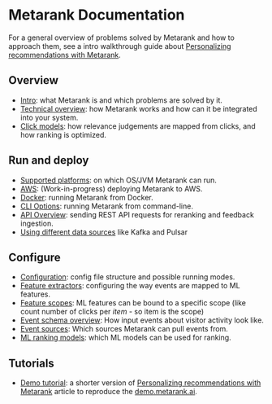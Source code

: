# Metarank Documentation

For a general overview of problems solved by Metarank and how to approach them, see a intro walkthrough guide 
about [Personalizing recommendations with Metarank](https://medium.com/metarank/personalizing-recommendations-with-metarank-f2644112536b). 

## Overview

* [Intro](01_intro.md): what Metarank is and which problems are solved by it.
* [Technical overview](02_tech_overview.md): how Metarank works and how can it be integrated into your system.
* [Click models](click-models.md): how relevance judgements are mapped from clicks, and how ranking is optimized.

## Run and deploy

* [Supported platforms](supported-platforms.md): on which OS/JVM Metarank can run.
* [AWS](deploy/aws-s3.md): (Work-in-progress) deploying Metarank to AWS.
* [Docker](deploy/docker.md): running Metarank from Docker.
* [CLI Options](deploy/cli-options.md): running Metarank from command-line.
* [API Overview](api_schema.md): sending REST API requests for reranking and feedback ingestion.
* [Using different data sources](data-sources.md) like Kafka and Pulsar 

## Configure

* [Configuration](03_configuration.md): config file structure and possible running modes.
* [Feature extractors](feature_extractors.md): configuring the way events are mapped to ML features.
* [Feature scopes](scopes.md): ML features can be bound to a specific scope (like count number of clicks per *item* - so item is the scope) 
* [Event schema overview](event_schema.md): How input events about visitor activity look like.
* [Event sources](data-sources.md): Which sources Metarank can pull events from.
* [ML ranking models](supported-ranking-models.md): which ML models can be used for ranking.

## Tutorials

* [Demo tutorial](tutorial_ranklens.md): a shorter version of 
[Personalizing recommendations with Metarank](https://medium.com/metarank/personalizing-recommendations-with-metarank-f2644112536b) article
to reproduce the [demo.metarank.ai](https://demo.metarank.ai). 